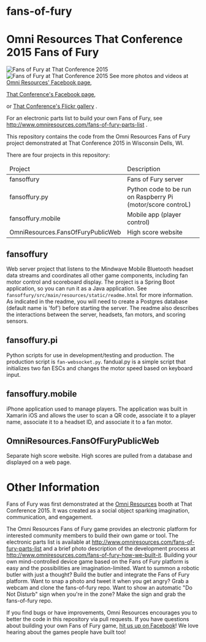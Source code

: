 # fans-of-fury
# Omni Resources That Conference 2015 Fans of Fury

![Fans of Fury at That Conference 2015](https://scontent-ord1-1.xx.fbcdn.net/hphotos-xtf1/t31.0-8/11864912_931711303557446_5529343220323690516_o.jpg "Omni Resources Fans of Fury, That Conference 2015")
![Fans of Fury at That Conference 2015](https://scontent-ord1-1.xx.fbcdn.net/hphotos-xpf1/t31.0-8/11872311_1117004178327888_191247630323205132_o.jpg "Fans of Fury at That Conference 2015")
See more photos and videos at [Omni Resources' Facebook page](https://www.facebook.com/omniresources),

[That Conference's Facebook page](https://www.facebook.com/ThatConference/photos_stream),

or [That Conference's Flickr gallery](https://www.flickr.com/photos/thatconference/sets/72157656998516056?utm_content=buffer4566f&utm_medium=social&utm_source=twitter.com&utm_campaign=buffer) .

For an electronic parts list to build your own Fans of Fury, see http://www.omniresources.com/fans-of-fury-parts-list .


This repository contains the code from the Omni Resources Fans of Fury project demonstrated at That Conference 2015 in Wisconsin Dells, WI.

There are four projects in this repository:

<table>
 <thead>
  <tr><td>Project</td><td>Description</td></tr>
 </thead>
 <tbody>
  <tr><td>fansoffury</td><td>Fans of Fury server</td></tr>
  <tr><td>fansoffury.py</td><td>Python code to be run on Raspberry Pi (motor/score controL)</td></tr>
  <tr><td>fansoffury.mobile</td><td>Mobile app (player control)</td></tr>
  <tr><td>OmniResources.FansOfFuryPublicWeb</td><td>High score website</td></tr>
 </tbody>
</table>

## fansoffury
Web server project that listens to the Mindwave Mobile Bluetooth headset data streams and coordinates all other game components, including fan motor control and scoreboard display. The project is a Spring Boot application, so you can run it as a Java application. See `fansoffury/src/main/resources/static/readme.html` for more information. As indicated in the readme, you will need to create a Postgres database (default name is 'fof') before starting the server. The readme also describes the interactions between the server, headsets, fan motors, and scoring sensors.

## fansoffury.pi
Python scripts for use in development/testing and production. The production script is `fan-websocket.py`. fandual.py is a simple script that initializes two fan ESCs and changes the motor speed based on keyboard input.

## fansoffury.mobile
iPhone application used to manage players. The application was built in Xamarin iOS and allows the user to scan a QR code, associate it to a player name, associate it to a headset ID, and associate it to a fan motor.

## OmniResources.FansOfFuryPublicWeb
Separate high score website. High scores are pulled from a database and displayed on a web page.

# Other Information
Fans of Fury was first demonstrated at the [Omni Resources](http://www.omniresources.com) booth at That Conference 2015. It was created as a social object sparking imagination, communication, and engagement.

The Omni Resources Fans of Fury game provides an electronic platform for interested community members to build their own game or tool. The electronic parts list is available at http://www.omniresources.com/fans-of-fury-parts-list and a brief photo description of the development process at http://www.omniresources.com/fans-of-fury-how-we-built-it. Building your own mind-controlled device game based on the Fans of Fury platform is easy and the possibilities are imagination-limited. Want to summon a robotic butler with just a thought? Build the butler and integrate the Fans of Fury platform. Want to snap a photo and tweet it when you get angry? Grab a webcam and clone the fans-of-fury repo. Want to show an automatic "Do Not Disturb" sign when you're in the zone? Make the sign and grab the fans-of-fury repo.

If you find bugs or have improvements, Omni Resources encourages you to better the code in this repository via pull requests. If you have questions about building your own Fans of Fury game, [hit us up on Facebook](https://www.facebook.com/omniresources)! We love hearing about the games people have built too!

